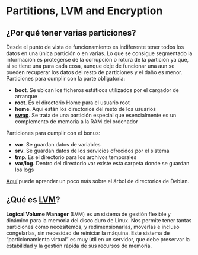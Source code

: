 # Partitions, LVM and Encryption
## ¿Por qué tener varias particiones?
Desde el punto de vista de funcionamiento es indiferente tener todos los datos en una única partición o en varias. Lo que se consigue segmentado la información es protegerse de la corrupción o rotura de la partición ya que, si se tiene una para cada cosa, aunque deje de funcionar una aun se pueden recuperar los datos del resto de particiones y el daño es menor.
Particiones para cumplir con la parte obligatoria:
- **boot**. Se ubican los ficheros estáticos utilizados por el cargador de arranque
- **root**. Es el directorio Home para el usuario root
- **home**. Aquí están los directorios del resto de los usuarios
- [**swap**](https://wiki.debian.org/Swap). Se trata de una partición especial que esencialmente es un complemento de memoria a la RAM del ordenador

Particiones para cumplir con el bonus:
- **var**. Se guardan datos de variables
- **srv**. Se guardan datos de los servicios ofrecidos por el sistema
- **tmp**. Es el directorio para los archivos temporales
- **var/log**. Dentro del directorio var existe esta carpeta donde se guardan los logs

[Aquí](https://www.debian.org/releases/bullseye/amd64/apcs02.es.html) puede aprender un poco más sobre el árbol de directorios de Debian.

## ¿Qué es [LVM](https://wiki.debian.org/es/LVM)?
**Logical Volume Manager** (LVM) es un sistema de gestión flexible y dinámico para la memoria del disco duro de Linux. Nos permite tener tantas particiones como necesitemos, y redimensionarlas, moverlas e incluso congelarlas, sin necesidad de reiniciar la máquina. Este sistema de “particionamiento virtual” es muy útil en un servidor, que debe preservar la estabilidad y la gestión rápida de sus recursos de memoria.
